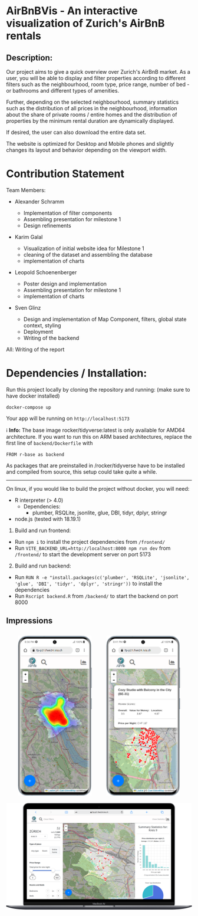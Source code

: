 # AirBnBVis - An interactive visualization of Zurich's AirBnB rentals 

## Description: 

Our project aims to give a quick overview over Zurich's AirBnB market. 
As a user, you will be able to display and filter properties 
according to different filters such as the neighbourhood, room type, price range, number of bed - or bathrooms 
and different types of amenities. 

Further, depending on the selected neighbourhood, summary statistics such as the distribution 
of all prices in the neighbourhood, information about the share of private rooms / entire homes and 
the distribution of properties by the minimum rental duration are dynamically displayed. 

If desired, the user can also download the entire data set. 

The website is optimized for Desktop and Mobile phones and slightly changes its layout and behavior depending on the viewport width. 

# Contribution Statement
Team Members: 
- Alexander Schramm
  - Implementation of filter components 
  - Assembling presentation for milestone 1
  - Design refinements

- Karim Galal
  - Visualization of initial website idea for Milestone 1
  - cleaning of the dataset and assembling the database
  - implementation of charts

- Leopold Schoenenberger
  - Poster design and implementation
  - Assembling presentation for milestone 1
  - implementation of charts

- Sven Glinz
  - Design and implementation of Map Component, filters, global state context, styling
  - Deployment 
  - Writing of the backend 

All: Writing of the report 

# Dependencies / Installation: 

Run this project locally by cloning the repository and running: (make sure to have docker installed)
```shell
docker-compose up
```

Your app will be running on `http://localhost:5173`

ℹ️ **Info:** The base image rocker/tidyverse:latest is only available for AMD64 architecture. If you want to
run this on ARM based architectures, replace the first line of `backend/Dockerfile` with

```text
FROM r-base as backend
```
As packages that are preinstalled in /rocker/tidyverse have to be installed and compiled from source, this setup could take quite a while.

---
On linux, if you would like to build the project without docker, you will need: 

- R interpreter (> 4.0)
  - Dependencies: 
    - plumber, RSQLite, jsonlite, glue, DBI, tidyr, dplyr, stringr
- node.js (tested with 18.19.1)

1. Build and run frontend: 
- Run `npm i` to install the project dependencies from `/frontend/`
- Run `VITE_BACKEND_URL=http://localhost:8000 npm run dev` from `/frontend/` to start the development server on port 5173 

2. Build and run backend:
- Run `RUN R -e "install.packages(c('plumber', 'RSQLite', 'jsonlite', 'glue', 'DBI', 'tidyr', 'dplyr', 'stringr'))`
to install the dependencies 
- Run `Rscript backend.R` from `/backend/` to start the backend on port 8000

## Impressions 

<div
  style="
    display: flex; 
    flex-wrap: wrap; 
    margin: auto; 
    align-items: center; 
    justify-content: center; 
    text-align: center;"
>
  <img src="/pictures/main_mobile.png/" alt="" width="200" style="margin: 10px 20px;">
  <img src="/pictures/overview_mobile.png" alt="" width="200" style="margin: 10px 20px;">
  <img src="/pictures/overview_laptop.png" alt="" style="margin: 10px 20px;" width="600">
</div>



